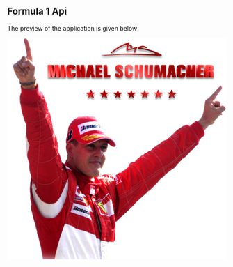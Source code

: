 ## Formula 1 Api

The preview of the application is given below:

<img src="src/images/schumacher.png" />
